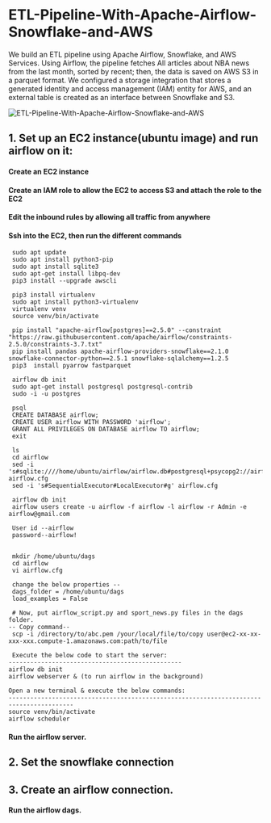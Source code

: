 # ETL-Pipeline-With-Apache-Airflow-Snowflake-and-AWS
We build an ETL pipeline using Apache Airflow, Snowflake, and AWS Services. Using Airflow, the pipeline fetches All articles about NBA news from the last month, sorted by recent; then, the data is saved on AWS S3 in a parquet format. We configured a storage integration that stores a generated identity and access management (IAM) entity for AWS, and an external table is created as an interface between Snowflake and S3.

![ETL-Pipeline-With-Apache-Airflow-Snowflake-and-AWS](https://github.com/gakas14/ETL-Pipeline-With-Apache-Airflow-Snowflake-and-AWS/assets/74584964/f4ac0308-97e2-4fce-821b-139e4b503163)



 

## 1. Set up an EC2 instance(ubuntu image) and run airflow on it: 

#### Create an EC2 instance 

#### Create an IAM role to allow the EC2 to access S3 and attach the role to the EC2 

#### Edit the inbound rules by allowing all traffic from anywhere 

#### Ssh into the EC2, then run the different commands 
```
 sudo apt update
 sudo apt install python3-pip
 sudo apt install sqlite3
 sudo apt-get install libpq-dev
 pip3 install --upgrade awscli

 pip3 install virtualenv
 sudo apt install python3-virtualenv
 virtualenv venv 
 source venv/bin/activate

 pip install "apache-airflow[postgres]==2.5.0" --constraint "https://raw.githubusercontent.com/apache/airflow/constraints-2.5.0/constraints-3.7.txt"
 pip install pandas apache-airflow-providers-snowflake==2.1.0 snowflake-connector-python==2.5.1 snowflake-sqlalchemy==1.2.5
 pip3  install pyarrow fastparquet

 airflow db init
 sudo apt-get install postgresql postgresql-contrib
 sudo -i -u postgres

 psql
 CREATE DATABASE airflow;
 CREATE USER airflow WITH PASSWORD 'airflow';
 GRANT ALL PRIVILEGES ON DATABASE airflow TO airflow;
 exit

 ls
 cd airflow
 sed -i 's#sqlite:////home/ubuntu/airflow/airflow.db#postgresql+psycopg2://airflow:airflow@localhost/airflow#g' airflow.cfg
 sed -i 's#SequentialExecutor#LocalExecutor#g' airflow.cfg

 airflow db init
 airflow users create -u airflow -f airflow -l airflow -r Admin -e airflow@gmail.com

 User id --airflow
 password--airflow!


 mkdir /home/ubuntu/dags
 cd airflow
 vi airflow.cfg

 change the below properties --
 dags_folder = /home/ubuntu/dags
 load_examples = False

 # Now, put airflow_script.py and sport_news.py files in the dags folder.
-- Copy command--
 scp -i /directory/to/abc.pem /your/local/file/to/copy user@ec2-xx-xx-xxx-xxx.compute-1.amazonaws.com:path/to/file

 Execute the below code to start the server:
------------------------------------------------
airflow db init
airflow webserver & (to run airflow in the background)

Open a new terminal & execute the below commands:
----------------------------------------------------------------------------------------
source venv/bin/activate
airflow scheduler
 ```

#### Run the airflow server. 


## 2. Set the snowflake connection 


## 3. Create an airflow connection. 

#### Run the airflow dags. 
